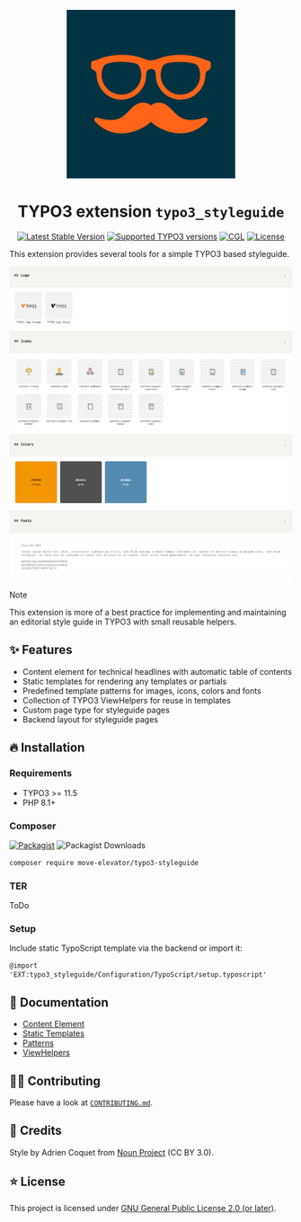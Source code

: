 <div align="center">

![Extension icon](Resources/Public/Icons/Extension.svg)

# TYPO3 extension `typo3_styleguide`

[![Latest Stable Version](https://typo3-badges.dev/badge/typo3_styleguide/version/shields.svg)](https://extensions.typo3.org/extension/typo3_styleguide)
[![Supported TYPO3 versions](https://badgen.net/badge/TYPO3/12%20&%2013/orange)]()
[![CGL](https://img.shields.io/github/actions/workflow/status/move-elevator/typo3-styleguide/cgl.yml?label=cgl&logo=github)](https://github.com/move-elevator/typo3-styleguide/actions/workflows/cgl.yml)
[![License](https://poser.pugx.org/move-elevator/typo3-styleguide/license)](LICENSE.md)

</div>

This extension provides several tools for a simple TYPO3 based styleguide.

![Screenshot](Documentation/Images/screenshot.jpg)

> [!NOTE]
> This extension is more of a best practice for implementing and maintaining an editorial style guide in TYPO3 with small reusable helpers.

## ✨ Features

* Content element for technical headlines with automatic table of contents
* Static templates for rendering any templates or partials
* Predefined template patterns for images, icons, colors and fonts
* Collection of TYPO3 ViewHelpers for reuse in templates
* Custom page type for styleguide pages
* Backend layout for styleguide pages

## 🔥 Installation

### Requirements

* TYPO3 >= 11.5
* PHP 8.1+

### Composer

[![Packagist](https://img.shields.io/packagist/v/move-elevator/typo3-styleguide?label=version&logo=packagist)](https://packagist.org/packages/move-elevator/typo3-styleguide)
![Packagist Downloads](https://img.shields.io/packagist/dt/move-elevator/typo3-styleguide?color=brightgreen)

``` bash
composer require move-elevator/typo3-styleguide
```

### TER

ToDo

### Setup

Include static TypoScript template via the backend or import it:

```
@import 'EXT:typo3_styleguide/Configuration/TypoScript/setup.typoscript'
```

## 📙 Documentation

- [Content Element](Documentation/ContentElement.md)
- [Static Templates](Documentation/StaticTemplates.md)
- [Patterns](Documentation/Patterns.md)
- [ViewHelpers](Documentation/ViewHelpers/CLASSES.md)


## 🧑‍💻 Contributing

Please have a look at [`CONTRIBUTING.md`](CONTRIBUTING.md).

## 💎 Credits

Style by Adrien Coquet from <a href="https://thenounproject.com/browse/icons/term/style/" target="_blank" title="style Icons">Noun Project</a> (CC BY 3.0).

## ⭐ License

This project is licensed
under [GNU General Public License 2.0 (or later)](LICENSE.md).

